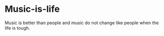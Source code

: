 # Music-is-life
Music is better than people and music do not change like people when the life is tough.
